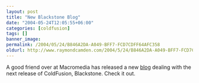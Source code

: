 ```yaml
---
layout: post
title: "New Blackstone Blog"
date: "2004-05-24T12:05:55+06:00"
categories: [coldfusion]
tags: []
banner_image: 
permalink: /2004/05/24/B846A2DA-A049-BFF7-FCD7CDFF64AFC358
oldurl: http://www.raymondcamden.com/2004/5/24/B846A2DA-A049-BFF7-FCD7CDFF64AFC358
---
```


A good friend over at Macromedia has released a new <a href="http://www.buntel.com/blog/">blog</a> dealing with the next release of ColdFusion, Blackstone. Check it out.